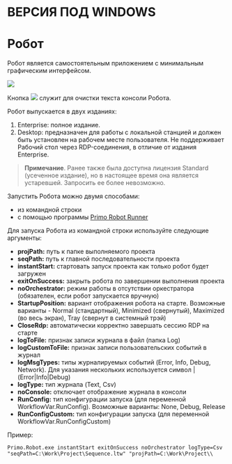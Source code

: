 # ВЕРСИЯ ПОД WINDOWS

# Робот

Робот является самостоятельным приложением с минимальным графическим интерфейсом.

![](<../../.gitbook/assets/0 (8).png>)

Кнопка ![](<../../.gitbook/assets/4 (8).png>) служит для очистки текста консоли Робота.

Робот выпускается в двух изданиях:

1. Enterprise: полное издание.
2. Desktop: предназначен для работы с локальной станцией и должен быть установлен на рабочем месте пользователя. Не поддерживает Рабочий стол через RDP-соединения, в отличие от издания Enterprise.

> **Примечание**. Ранее также была доступна лицензия Standard (усеченное издание), но в настоящее время она является устаревшей. Запросить ее более невозможно.

Запустить Робота можно двумя способами:
* из командной строки
* с помощью программы [Primo Robot Runner](https://docs.primo-rpa.ru/primo-rpa/primo-robot/robot-runner/README)

Для запуска Робота из командной строки используйте следующие аргументы:

* **projPath:** путь к папке выполняемого проекта
* **seqPath:** путь к главной последовательности проекта
* **instantStart:** стартовать запуск проекта как только робот будет загружен
* **exitOnSuccess:** закрыть робота по завершении выполнения проекта
* **noOrchestrator:** режим работы в отсутствии оркестратора (обязателен, если робот запускается вручную)
* **StartupPosition:** вариант отображения робота на старте. Возможные варианты - Normal (стандартный), Minimized (свернутый), Maximized (во весь экран), Tray (свернут в системный трэй)
* **CloseRdp:** автоматически корректно завершать сессию RDP на старте
* **logToFile:** признак записи журнала в файл (папка Log)
* **logCustomToFile:** признак записи пользовательских событий в журнал
* **logMsgTypes:** типы журналируемых событий (Error, Info, Debug, Network). Для указания нескольких используется символ | (Error|Info|Debug)
* **logType:** тип журнала (Text, Csv)
* **noConsole:** отключает отображение журнала в консоли
* **RunConfig:** тип конфигурации запуска (для переменной WorkflowVar.RunConfig). Возможные варианты: None, Debug, Release
* **RunConfigCustom:** тип конфигурации запуска (для переменной WorkflowVar.RunConfigCustom)

Пример:

`Primo.Robot.exe instantStart exitOnSuccess noOrchestrator logType=Csv "seqPath=C:\Work\Project\Sequence.ltw" "projPath=C:\Work\Project\\`

